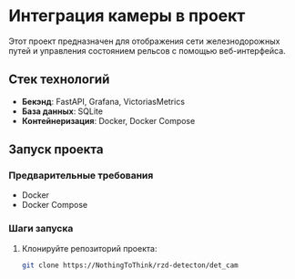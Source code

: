 # Интеграция камеры в проект 

Этот проект предназначен для отображения сети железнодорожных путей и управления состоянием рельсов с помощью веб-интерфейса.

## Стек технологий

- **Бекэнд**: FastAPI, Grafana, VictoriasMetrics
- **База данных**: SQLite
- **Контейнеризация**: Docker, Docker Compose

## Запуск проекта

### Предварительные требования

- Docker
- Docker Compose

### Шаги запуска

1. Клонируйте репозиторий проекта:

   ```bash
   git clone https://NothingToThink/rzd-detecton/det_cam
